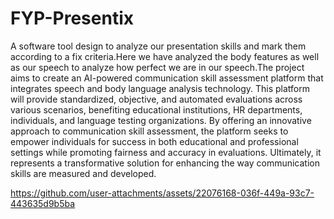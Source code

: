 # FYP-Presentix
A software tool design to analyze our presentation skills and mark them according to a fix criteria.Here we have analyzed the body features as well as our speech to analyze how perfect we are in our speech.The project aims to create an AI-powered communication skill assessment platform that integrates speech and body language analysis technology. This platform will provide standardized, objective, and automated evaluations across various scenarios, benefiting educational institutions, HR departments, individuals, and language testing organizations. By offering an innovative approach to communication skill assessment, the platform seeks to empower individuals for success in both educational and professional settings while promoting fairness and accuracy in evaluations. Ultimately, it represents a transformative solution for enhancing the way communication skills are measured and developed.

https://github.com/user-attachments/assets/22076168-036f-449a-93c7-443635d9b5ba


